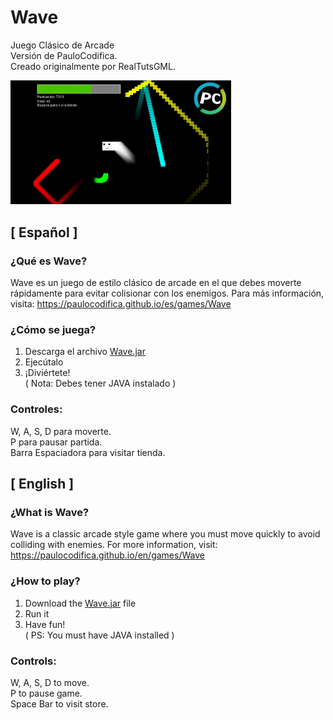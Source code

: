 # Wave
Juego Clásico de Arcade
<br>Versión de PauloCodifica.
<br>Creado originalmente por RealTutsGML.

<img src="Images/Wave_GitHubBanner.jpg" alt="Wave Game" width=70%/>

## [ Español ]
### ¿Qué es Wave?
Wave es un juego de estilo clásico de arcade en el que debes moverte rápidamente para evitar colisionar con los enemigos.
Para más información, visita: https://paulocodifica.github.io/es/games/Wave

### ¿Cómo se juega?
1. Descarga el archivo <a href="https://github.com/PauloCodifica/Wave/blob/main/Wave.jar">Wave.jar</a>
2. Ejecútalo
3. ¡Diviértete!
<br>( Nota: Debes tener JAVA instalado )

### Controles:
W, A, S, D para moverte.
<br>P para pausar partida.
<br>Barra Espaciadora para visitar tienda.

## [ English ]
### ¿What is Wave?
Wave is a classic arcade style game where you must move quickly to avoid colliding with enemies.
For more information, visit: https://paulocodifica.github.io/en/games/Wave

### ¿How to play?
1. Download the <a href="https://github.com/PauloCodifica/Wave/blob/main/Wave.jar">Wave.jar</a> file
2. Run it
3. Have fun!
<br>( PS: You must have JAVA installed )

### Controls:
W, A, S, D to move.
<br>P to pause game.
<br>Space Bar to visit store.
